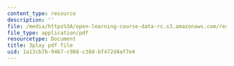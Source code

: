 ```yaml
---
content_type: resource
description: ''
file: /media/https%3A/open-learning-course-data-rc.s3.amazonaws.com/res-18-007-calculus-revisited-multivariable-calculus-fall-2011/1a13cb7b9467c988c38dbf472d4af7e4_UGKL1wHouho.pdf
file_type: application/pdf
resourcetype: Document
title: 3play pdf file
uid: 1a13cb7b-9467-c988-c38d-bf472d4af7e4
---
```

